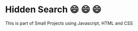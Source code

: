 # Hidden Search :smile: :smile: :smile:

This is part of Small Projects using Javascript, HTML and CSS


